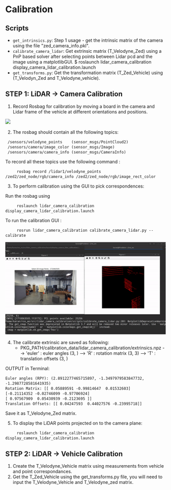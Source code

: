 # Calibration
## Scripts
- `get_intrinsics.py`: Step 1 usage - get the intrinsic matrix of the camera using the file "zed_camera_info.pkl".
- `calibrate_camera_lidar`: Get extrinsic matrix (T_Velodyne_Zed) using a PnP based solver after selecting points between Lidar pcd and the image using a matplotlibGUI.    $ roslaunch lidar_camera_calibration display_camera_lidar_calibration.launch
- `get_transforms.py`: Get the transformation matrix (T_Zed_Vehicle) using (T_Velodyn_Zed and T_Velodyne_vehicle).


## STEP 1: LiDAR -> Camera Calibration
1) Record Rosbag for calibration by moving a board in the camera and Lidar frame of the vehicle at different orientations and positions.

![](assets/calib.gif)



2) The rosbag should contain all the following topics:
```
 /sensors/velodyne_points    (sensor_msgs/PointCloud2)
 /sensors/camera/image_color (sensor_msgs/Image) 
 /sensors/camera/camera_info (sensor_msgs/CameraInfo)
```
   
To record all these topics use the following command :

         rosbag record /lidar1/velodyne_points  /zed2/zed_node/rgb/camera_info /zed2/zed_node/rgb/image_rect_color

3) To perform calibration using the GUI to pick correspondences:

Run the rosbag using
```
     roslaunch lidar_camera_calibration display_camera_lidar_calibration.launch
```
To run the calibration GUI :
```
     rosrun lidar_camera_calibration calibrate_camera_lidar.py --calibrate
```


![](assets/gui.gif)


4)  The calibrate extrinsic are saved as following:
    - PKG_PATH/calibration_data/lidar_camera_calibration/extrinsics.npz
    --> 'euler' : euler angles (3, )
    --> 'R'     : rotation matrix (3, 3)
    --> 'T'     : translation offsets (3, )

OUTPUT in Terminal:
   ```
Euler angles (RPY): (2.8912277465715897, -1.3497979583847732, -1.2987728581641935)
Rotation Matrix: [[ 0.05889591 -0.99814647  0.01532603]
 [-0.21114352 -0.02746099 -0.97706924]
 [ 0.97567909  0.05430939 -0.2123695 ]]
Translation Offsets: [[ 0.04247593  0.44027576 -0.23995718]]
   ```
      
Save it as T_Velodyne_Zed matrix.


5) To display the LiDAR points projected on to the camera plane:
```
     roslaunch lidar_camera_calibration display_camera_lidar_calibration.launch
```
## STEP 2: LiDAR -> Vehicle Calibration

1) Create the T_Velodyne_Vehicle matrix using measurements from vehicle and point correspondances.
2) Get the T_Zed_Vehicle using the get_transforms.py file, you will need to input the T_Velodyne_Vehicle and T_Velodyne_zed matrix.

